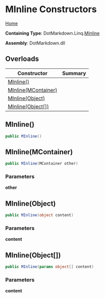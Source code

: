 <a name="_top"></a>

# MInline Constructors

[Home](../../../../README.md#_top)

**Containing Type**: DotMarkdown\.Linq\.[MInline](../README.md#_top)

**Assembly**: DotMarkdown\.dll

## Overloads

| Constructor | Summary |
| ----------- | ------- |
| [MInline()](#DotMarkdown_Linq_MInline__ctor) | |
| [MInline(MContainer)](#DotMarkdown_Linq_MInline__ctor_DotMarkdown_Linq_MContainer_) | |
| [MInline(Object)](#DotMarkdown_Linq_MInline__ctor_System_Object_) | |
| [MInline(Object\[\])](#DotMarkdown_Linq_MInline__ctor_System_Object___) | |

## MInline\(\) <a name="DotMarkdown_Linq_MInline__ctor"></a>

```csharp
public MInline()
```

## MInline\(MContainer\) <a name="DotMarkdown_Linq_MInline__ctor_DotMarkdown_Linq_MContainer_"></a>

```csharp
public MInline(MContainer other)
```

### Parameters

**other**

## MInline\(Object\) <a name="DotMarkdown_Linq_MInline__ctor_System_Object_"></a>

```csharp
public MInline(object content)
```

### Parameters

**content**

## MInline\(Object\[\]\) <a name="DotMarkdown_Linq_MInline__ctor_System_Object___"></a>

```csharp
public MInline(params object[] content)
```

### Parameters

**content**